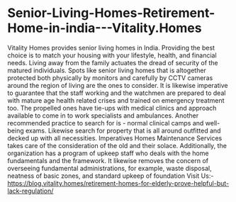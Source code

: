# Senior-Living-Homes-Retirement-Home-in-india---Vitality.Homes
Vitality Homes provides senior living homes in India. Providing the best choice is to match your housing with your lifestyle, health, and financial needs.
Living away from the family actuates the dread of security of the matured individuals. Spots like senior living homes that is altogether protected both physically by monitors and carefully by CCTV cameras around the region of living are the ones to consider. It is likewise imperative to guarantee that the staff working and the watchmen are prepared to deal with mature age health related crises and trained on emergency treatment too. The propelled ones have tie-ups with medical clinics and approach available to come in to work specialists and ambulances. Another recommended practice to search for is - normal clinical camps and well-being exams.
Likewise search for property that is all around outfitted and decked up with all necessities. Imperatives Homes Maintenance Services takes care of the consideration of the old and their solace. Additionally, the organization has a program of upkeep staff who deals with the home fundamentals and the framework. It likewise removes the concern of overseeing fundamental administrations, for example, waste disposal, neatness of basic zones, and standard upkeep of foundation
Visit Us:-https://blog.vitality.homes/retirement-homes-for-elderly-prove-helpful-but-lack-regulation/
